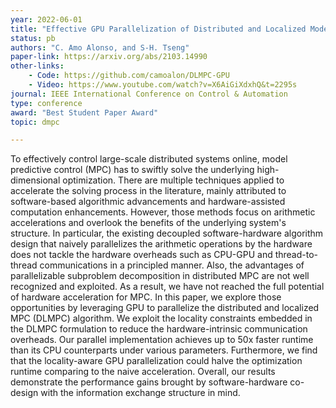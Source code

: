 ```yaml
---
year: 2022-06-01
title: "Effective GPU Parallelization of Distributed and Localized Model Predictive Control"
status: pb
authors: "C. Amo Alonso, and S-H. Tseng"
paper-link: https://arxiv.org/abs/2103.14990
other-links: 
    - Code: https://github.com/camoalon/DLMPC-GPU
    - Video: https://www.youtube.com/watch?v=X6AiGiXdxhQ&t=2295s
journal: IEEE International Conference on Control & Automation
type: conference
award: "Best Student Paper Award"
topic: dmpc

---
```


To effectively control large-scale distributed systems online, model predictive control (MPC) has to swiftly solve the underlying high-dimensional optimization. There are multiple techniques applied to accelerate the solving process in the literature, mainly attributed to software-based algorithmic advancements and hardware-assisted computation enhancements. However, those methods focus on arithmetic accelerations and overlook the benefits of the underlying system's structure. In particular, the existing decoupled software-hardware algorithm design that naively parallelizes the arithmetic operations by the hardware does not tackle the hardware overheads such as CPU-GPU and thread-to-thread communications in a principled manner. Also, the advantages of parallelizable subproblem decomposition in distributed MPC are not well recognized and exploited. As a result, we have not reached the full potential of hardware acceleration for MPC. In this paper, we explore those opportunities by leveraging GPU to parallelize the distributed and localized MPC (DLMPC) algorithm. We exploit the locality constraints embedded in the DLMPC formulation to reduce the hardware-intrinsic communication overheads. Our parallel implementation achieves up to 50x faster runtime than its CPU counterparts under various parameters. Furthermore, we find that the locality-aware GPU parallelization could halve the optimization runtime comparing to the naive acceleration. Overall, our results demonstrate the performance gains brought by software-hardware co-design with the information exchange structure in mind.
